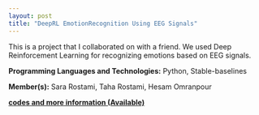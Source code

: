 ```yaml
---
layout: post
title: "DeepRL EmotionRecognition Using EEG Signals"
---
```


This is a project that I collaborated on with a friend. We used Deep Reinforcement Learning for recognizing emotions based on EEG signals.

**Programming Languages and Technologies:** Python, Stable-baselines

**Member(s):** Sara Rostami, Taha Rostami, Hesam Omranpour

**[codes and more information (Available)](https://github.com/SaraRostami/DeepRL_EmotionRecognition_UsingEEGsignals)**